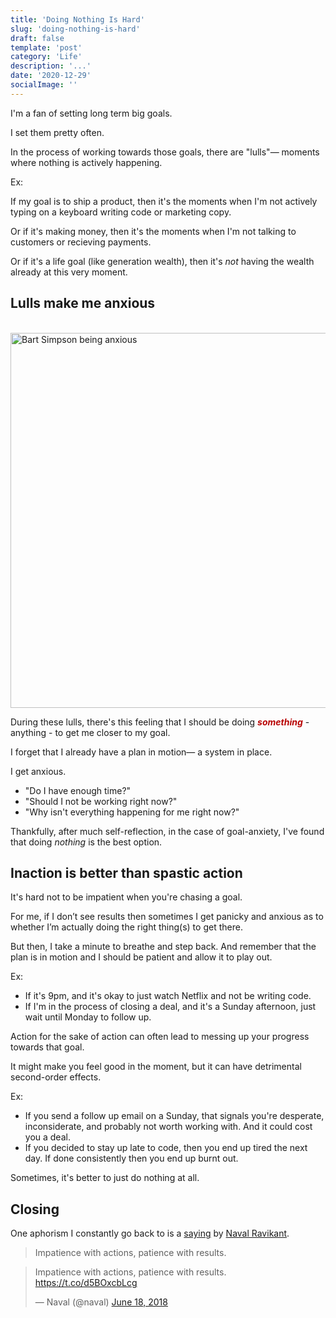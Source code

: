 ```yaml
---
title: 'Doing Nothing Is Hard'
slug: 'doing-nothing-is-hard'
draft: false
template: 'post'
category: 'Life'
description: '...'
date: '2020-12-29'
socialImage: ''
---
```


I'm a fan of setting long term big goals.

I set them pretty often.

In the process of working towards those goals, there are "lulls"— moments where nothing is actively happening.

Ex:

If my goal is to ship a product, then it's the moments when I'm not actively typing on a keyboard writing code or marketing copy.

Or if it's making money, then it's the moments when I'm not talking to customers or recieving payments.

Or if it's a life goal (like generation wealth), then it's _not_ having the wealth already at this very moment.

## Lulls make me anxious

<br />
<img src="https://media.giphy.com/media/fu2NNkJVuULPBWexiJ/giphy.gif" alt="Bart Simpson being anxious" border="0" width="600">

<br />

During these lulls, there's this feeling that I should be doing <span style="color:#B80505">**_something_**</span> - anything - to get me closer to my goal.

I forget that I already have a plan in motion— a system in place.

I get anxious.

- "Do I have enough time?"
- "Should I not be working right now?"
- "Why isn't everything happening for me right now?"

Thankfully, after much self-reflection, in the case of goal-anxiety, I've found that doing _nothing_ is the best option.

## Inaction is better than spastic action

It's hard not to be impatient when you're chasing a goal.

For me, if I don’t see results then sometimes I get panicky and anxious as to whether I’m actually doing the right thing(s) to get there.

But then, I take a minute to breathe and step back. And remember that the plan is in motion and I should be patient and allow it to play out.

Ex:

- If it's 9pm, and it's okay to just watch Netflix and not be writing code.
- If I'm in the process of closing a deal, and it's a Sunday afternoon, just wait until Monday to follow up.

Action for the sake of action can often lead to messing up your progress towards that goal.

It might make you feel good in the moment, but it can have detrimental second-order effects.

Ex:

- If you send a follow up email on a Sunday, that signals you're desperate, inconsiderate, and probably not worth working with. And it could cost you a deal.
- If you decided to stay up late to code, then you end up tired the next day. If done consistently then you end up burnt out.

Sometimes, it's better to just do nothing at all.

## Closing

One aphorism I constantly go back to is a [saying](https://twitter.com/naval/status/1008533213919133697?s=20) by [Naval Ravikant](https://twitter.com/naval).

<blockquote>Impatience with actions, patience with results.</blockquote>

<blockquote class="twitter-tweet"><p lang="en" dir="ltr">Impatience with actions, patience with results. <a href="https://t.co/d5BOxcbLcg">https://t.co/d5BOxcbLcg</a></p>&mdash; Naval (@naval) <a href="https://twitter.com/naval/status/1008533213919133697?ref_src=twsrc%5Etfw">June 18, 2018</a></blockquote> <script async src="https://platform.twitter.com/widgets.js" charset="utf-8"></script>
